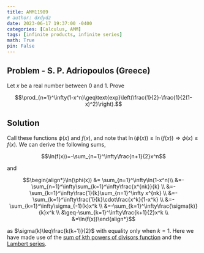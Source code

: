 ```yaml
---
title: AMM11989
# author: dxdydz
date: 2023-06-17 19:37:00 -0400
categories: [Calculus, AMM]
tags: [infinite products, infinite series]
math: True
pin: False
---
```


## Problem - S. P. Adriopoulos (Greece)

Let $x$ be a real number between $0$ and $1$. Prove

$$\prod_{n=1}^\infty(1-x^n)\geq\text{exp}\left(\frac{1}{2}-\frac{1}{2(1-x)^2}\right).$$

## Solution

Call these functions $\phi(x)$ and $f(x)$, and note that $\ln(\phi(x))\geq\ln(f(x))\Rightarrow\phi(x)\geq f(x).$ We can derive the following sums,

$$\ln(f(x))=-\sum_{n=1}^\infty\frac{n+1}{2}x^n$$

and

$$\begin{align*}\ln(\phi(x)) &= \sum_{n=1}^\infty\ln(1-x^n)\\  &=-\sum_{n=1}^\infty\sum_{k=1}^\infty\frac{x^{nk}}{k} \\  &=-\sum_{k=1}^\infty\frac{1}{k}\sum_{n=1}^\infty x^{nk} \\  &=-\sum_{k=1}^\infty\frac{1}{k}\cdot\frac{x^k}{1-x^k} \\  &=-\sum_{k=1}^\infty\sigma_{-1}(k)x^k \\  &=-\sum_{k=1}^\infty\frac{\sigma(k)}{k}x^k \\ &\geq-\sum_{k=1}^\infty\frac{k+1}{2}x^k \\ &=\ln(f(x))\end{align*}$$

as $\sigma(k)\leq\frac{k(k+1)}{2}$ with equality only when $k=1$. Here we have made use of the [sum of kth powers of divisors function](https://mathworld.wolfram.com/DivisorFunction.html) and the [Lambert series](https://en.wikipedia.org/wiki/Lambert_series).